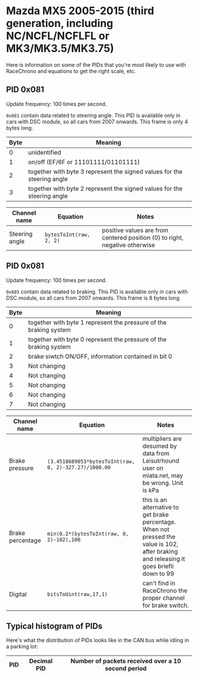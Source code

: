 # Mazda MX5 2005-2015 (third generation, including NC/NCFL/NCFLFL or MK3/MK3.5/MK3.75)

Here is information on some of the PIDs that you're most likely to use with
RaceChrono and equations to get the right scale, etc.

## PID 0x081

Update frequency: 100 times per second.

`0x081` contain data related to steering angle. This PID is available only in
cars with DSC module, so all cars from 2007 onwards.
This frame is only 4 bytes long.

Byte | Meaning
---- | -------
0 | unidentified
1 | on/off (EF/6F or 11101111/01101111)
2 | together with byte 3 represent the signed values for the steering angle
3 | together with byte 2 represent the signed values for the steering angle

Channel name | Equation | Notes
------------ | -------- | -----
Steering angle | `bytesToInt(raw, 2, 2)` | positive values are from centered position (0) to right, negative otherwise

## PID 0x081

Update frequency: 100 times per second.

`0x085` contain data related to braking. This PID is available only in
cars with DSC module, so all cars from 2007 onwards.
This frame is 8 bytes long.

Byte | Meaning
---- | -------
0 | together with byte 1 represent the pressure of the braking system
1 | together with byte 0 represent the pressure of the braking system
2 | brake siwtch ON/OFF, information contained in bit 0
3 | Not changing
4 | Not changing
5 | Not changing
6 | Not changing
7 | Not changing

Channel name | Equation | Notes
------------ | -------- | -----
Brake pressure | `(3.4518689053*bytesToInt(raw, 0, 2)-327.27)/1000.00` | multipliers are desumed by data from Leisutrhound user on miata.net, may be wrong. Unit is kPa
Brake percentage | `min(0.2*(bytesToInt(raw, 0, 2)-102),100` | this is an alternative to get brake percentage. When not pressed the value is 102, after braking and releasing it goes briefli down to 99
Digital | `bitsToUint(raw,17,1)` | can't find in RaceChrono the proper channel for brake switch.


## Typical histogram of PIDs

Here's what the distribution of PIDs looks like in the CAN bus while idling in a
parking lot:

 PID | Decimal PID | Number of packets received over a 10 second period
---- | --- | ---
